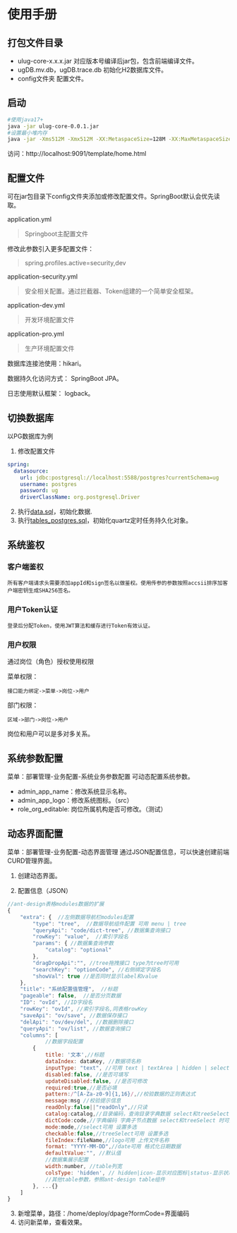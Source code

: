 # 使用手册
## 打包文件目录
- ulug-core-x.x.x.jar  对应版本号编译后jar包，包含前端编译文件。
- ugDB.mv.db，ugDB.trace.db 初始化H2数据库文件。
- config文件夹 配置文件。

## 启动

```bash
#使用java17+
java -jar ulug-core-0.0.1.jar
#设置最小堆内存
java -jar -Xms512M -Xmx512M -XX:MetaspaceSize=128M -XX:MaxMetaspaceSize=128M ulug-core-0.0.1.jar
```
访问：http://localhost:9091/template/home.html

## 配置文件

可在jar包目录下config文件夹添加或修改配置文件。SpringBoot默认会优先读取。

application.yml

> Springboot主配置文件

修改此参数引入更多配置文件：

> spring.profiles.active=security,dev


application-security.yml

> 安全相关配置。通过拦截器、Token组建的一个简单安全框架。

application-dev.yml

> 开发环境配置文件

application-pro.yml

> 生产环境配置文件

数据库连接池使用：hikari。

数据持久化访问方式： SpringBoot JPA。

日志使用默认框架： logback。

## 切换数据库

以PG数据库为例

1. 修改配置文件
```yml
spring:
  datasource:
    url: jdbc:postgresql://localhost:5588/postgres?currentSchema=ug
    username: postgres
    password: ug
    driverClassName: org.postgresql.Driver
```
2. 执行[data.sql](..\ulug\ulug-core\src\main\resources\sql\data.sql)，初始化数据.
3. 执行[tables_postgres.sql](..\ulug\ulug-core\src\main\resources\sql\quartz\tables_postgres.sql)，初始化quartz定时任务持久化对象。

## 系统鉴权
### 客户端鉴权
    所有客户端请求头需要添加appId和sign签名以做鉴权。使用传参的参数按照accsii排序加客户端密钥生成SHA256签名。

### 用户Token认证
    登录后分配Token，使用JWT算法和缓存进行Token有效认证。

### 用户权限

通过岗位（角色）授权使用权限

菜单权限：

    接口能力绑定->菜单->岗位->用户

部门权限：

    区域->部门->岗位->用户

岗位和用户可以是多对多关系。

## 系统参数配置
菜单：部署管理-业务配置-系统业务参数配置 可动态配置系统参数。

- admin_app_name：修改系统显示名称。
- admin_app_logo：修改系统图标。（src）
- role_org_editable: 岗位所属机构是否可修改。（测试）

## 动态界面配置

菜单：部署管理-业务配置-动态界面管理 通过JSON配置信息，可以快速创建前端CURD管理界面。

1. 创建动态界面。

2. 配置信息（JSON）
```js
//ant-design表格modules数据的扩展
{
    "extra": {  //左侧数据导航栏modules配置 
        "type": "tree",  //数据导航组件配置 可用 menu | tree
        "queryApi": "code/dict-tree", //数据集查询接口
        "rowKey": "value",  //索引字段名
        "params": { //数据集查询参数
            "catalog": "optional"
        },
        "dragDropApi":"", //tree拖拽接口 type为tree时可用
        "searchKey": "optionCode", //右侧绑定字段名
        "showVal": true //是否同时显示label和value
    },
    "title": "系统配置值管理",  //标题
    "pageable": false,  //是否分页数据
    "ID": "ovId", //ID字段名
    "rowKey": "ovId", //索引字段名,同表格rowKey
    "saveApi": "ov/save", //数据保存接口
    "delApi": "ov/dev/del", //数据删除接口
    "queryApi": "ov/list", //数据查询接口
    "columns": [
            //数据字段配置
        { 
            title: '文本',//标题
            dataIndex: dataKey, //数据项名称
            inputType: "text", //可用 text | textArea | hidden | select | treeSelect | number | logo | date
            disabled:false, //是否可填写
            updateDisabled:false, //是否可修改
            required:true,//是否必填
            pattern:/^[A-Za-z0-9]{1,16}/,//校验数据的正则表达式
            message:msg //校验提示信息
            readOnly:false||"readOnly",//只读
            catalog:catalog,//目录编码，查询目录字典数据 select和treeSelect 时可用 值为"TF"为是否选项 为"icon" 图标选项
            dictCode:code,//字典编码 字典子节点数据 select和treeSelect 时可用
            mode:mode,//select可用 设置多选
            checkable:false,//treeSelect可用 设置多选
            fileIndex:fileName,//logo可用 上传文件名称
            format: "YYYY-MM-DD",//date可用 格式化日期数据
            defaultValue:"", //默认值
            //数据集展示配置
            width:number, //table列宽
            colsType: 'hidden', // hidden|icon-显示对应图标|status-显示状态|edit-显示编辑按钮|editAndDel-显示编辑和删除按钮
            //其他table参数，参照ant-design table组件
        }, ...{}
    ]
}
```
3. 新增菜单，路径：/home/deploy/dpage?formCode=界面编码
4. 访问新菜单，查看效果。

